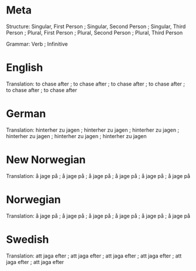Meta
====

Structure: Singular, First Person ; Singular, Second Person ; Singular, Third Person ;
           Plural, First Person   ; Plural, Second Person   ; Plural, Third Person

Grammar:   Verb ; Infinitive



English
=======

Translation: to chase after ; to chase after ; to chase after ;
             to chase after ; to chase after ; to chase after



German
======

Translation: hinterher zu jagen ; hinterher zu jagen ; hinterher zu jagen ;
             hinterher zu jagen ; hinterher zu jagen ; hinterher zu jagen



New Norwegian
=============

Translation: å jage på ; å jage på ; å jage på ;
             å jage på ; å jage på ; å jage på



Norwegian
=========

Translation: å jage på ; å jage på ; å jage på ;
             å jage på ; å jage på ; å jage på



Swedish
=======

Translation: att jaga efter ; att jaga efter ; att jaga efter ;
             att jaga efter ; att jaga efter ; att jaga efter